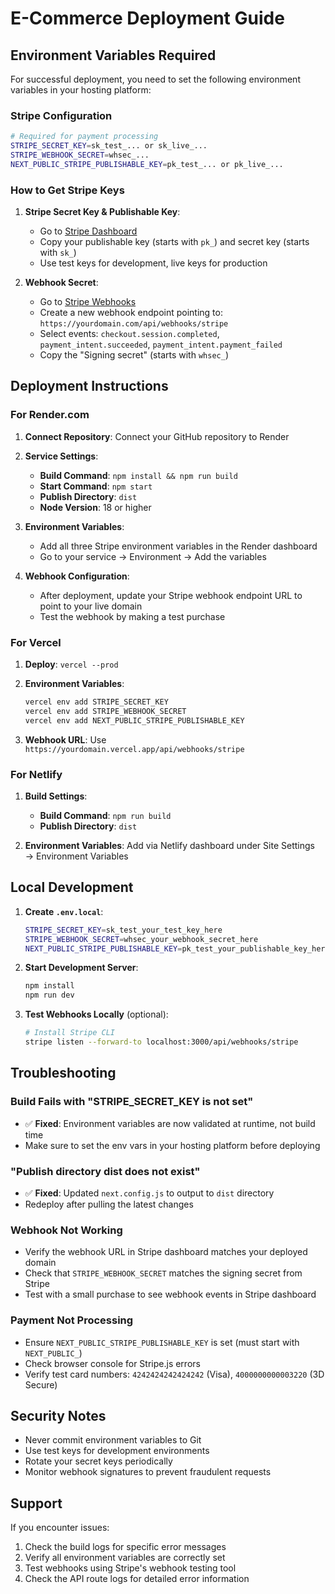 # E-Commerce Deployment Guide

## Environment Variables Required

For successful deployment, you need to set the following environment variables in your hosting platform:

### Stripe Configuration

```bash
# Required for payment processing
STRIPE_SECRET_KEY=sk_test_... or sk_live_...
STRIPE_WEBHOOK_SECRET=whsec_...
NEXT_PUBLIC_STRIPE_PUBLISHABLE_KEY=pk_test_... or pk_live_...
```

### How to Get Stripe Keys

1. **Stripe Secret Key & Publishable Key**:
   - Go to [Stripe Dashboard](https://dashboard.stripe.com/apikeys)
   - Copy your publishable key (starts with `pk_`) and secret key (starts with `sk_`)
   - Use test keys for development, live keys for production

2. **Webhook Secret**:
   - Go to [Stripe Webhooks](https://dashboard.stripe.com/webhooks)
   - Create a new webhook endpoint pointing to: `https://yourdomain.com/api/webhooks/stripe`
   - Select events: `checkout.session.completed`, `payment_intent.succeeded`, `payment_intent.payment_failed`
   - Copy the "Signing secret" (starts with `whsec_`)

## Deployment Instructions

### For Render.com

1. **Connect Repository**: Connect your GitHub repository to Render

2. **Service Settings**:
   - **Build Command**: `npm install && npm run build`
   - **Start Command**: `npm start`
   - **Publish Directory**: `dist`
   - **Node Version**: 18 or higher

3. **Environment Variables**:
   - Add all three Stripe environment variables in the Render dashboard
   - Go to your service → Environment → Add the variables

4. **Webhook Configuration**:
   - After deployment, update your Stripe webhook endpoint URL to point to your live domain
   - Test the webhook by making a test purchase

### For Vercel

1. **Deploy**: `vercel --prod`

2. **Environment Variables**:

   ```bash
   vercel env add STRIPE_SECRET_KEY
   vercel env add STRIPE_WEBHOOK_SECRET
   vercel env add NEXT_PUBLIC_STRIPE_PUBLISHABLE_KEY
   ```

3. **Webhook URL**: Use `https://yourdomain.vercel.app/api/webhooks/stripe`

### For Netlify

1. **Build Settings**:
   - **Build Command**: `npm run build`
   - **Publish Directory**: `dist`

2. **Environment Variables**: Add via Netlify dashboard under Site Settings → Environment Variables

## Local Development

1. **Create `.env.local`**:

   ```bash
   STRIPE_SECRET_KEY=sk_test_your_test_key_here
   STRIPE_WEBHOOK_SECRET=whsec_your_webhook_secret_here
   NEXT_PUBLIC_STRIPE_PUBLISHABLE_KEY=pk_test_your_publishable_key_here
   ```

2. **Start Development Server**:

   ```bash
   npm install
   npm run dev
   ```

3. **Test Webhooks Locally** (optional):
   ```bash
   # Install Stripe CLI
   stripe listen --forward-to localhost:3000/api/webhooks/stripe
   ```

## Troubleshooting

### Build Fails with "STRIPE_SECRET_KEY is not set"

- ✅ **Fixed**: Environment variables are now validated at runtime, not build time
- Make sure to set the env vars in your hosting platform before deploying

### "Publish directory dist does not exist"

- ✅ **Fixed**: Updated `next.config.js` to output to `dist` directory
- Redeploy after pulling the latest changes

### Webhook Not Working

- Verify the webhook URL in Stripe dashboard matches your deployed domain
- Check that `STRIPE_WEBHOOK_SECRET` matches the signing secret from Stripe
- Test with a small purchase to see webhook events in Stripe dashboard

### Payment Not Processing

- Ensure `NEXT_PUBLIC_STRIPE_PUBLISHABLE_KEY` is set (must start with `NEXT_PUBLIC_`)
- Check browser console for Stripe.js errors
- Verify test card numbers: `4242424242424242` (Visa), `4000000000003220` (3D Secure)

## Security Notes

- Never commit environment variables to Git
- Use test keys for development environments
- Rotate your secret keys periodically
- Monitor webhook signatures to prevent fraudulent requests

## Support

If you encounter issues:

1. Check the build logs for specific error messages
2. Verify all environment variables are correctly set
3. Test webhooks using Stripe's webhook testing tool
4. Check the API route logs for detailed error information
